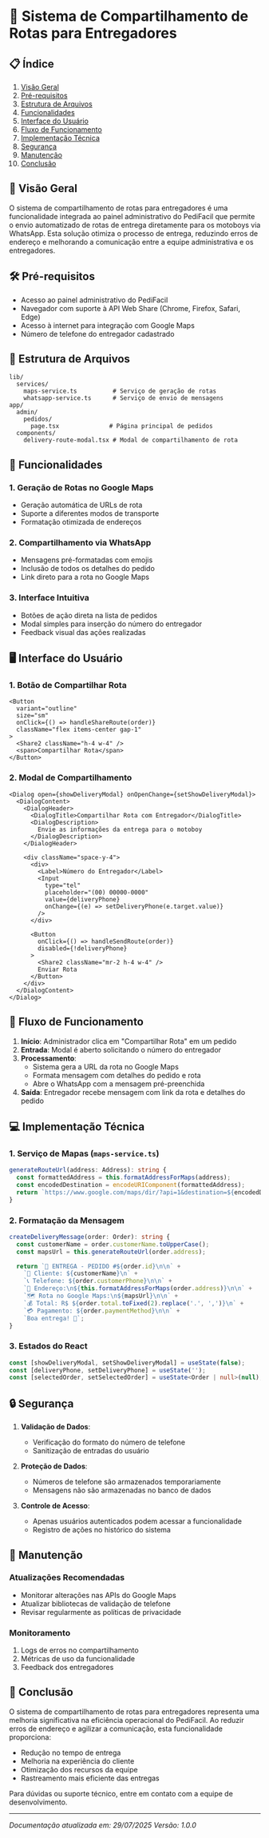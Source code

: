 # 📍 Sistema de Compartilhamento de Rotas para Entregadores

## 📋 Índice
1. [Visão Geral](#-visão-geral)
2. [Pré-requisitos](#-pré-requisitos)
3. [Estrutura de Arquivos](#-estrutura-de-arquivos)
4. [Funcionalidades](#-funcionalidades)
5. [Interface do Usuário](#-interface-do-usuário)
6. [Fluxo de Funcionamento](#-fluxo-de-funcionamento)
7. [Implementação Técnica](#-implementação-técnica)
8. [Segurança](#-segurança)
9. [Manutenção](#-manutenção)
10. [Conclusão](#-conclusão)

## 🌟 Visão Geral
O sistema de compartilhamento de rotas para entregadores é uma funcionalidade integrada ao painel administrativo do PediFacil que permite o envio automatizado de rotas de entrega diretamente para os motoboys via WhatsApp. Esta solução otimiza o processo de entrega, reduzindo erros de endereço e melhorando a comunicação entre a equipe administrativa e os entregadores.

## 🛠️ Pré-requisitos
- Acesso ao painel administrativo do PediFacil
- Navegador com suporte à API Web Share (Chrome, Firefox, Safari, Edge)
- Acesso à internet para integração com Google Maps
- Número de telefone do entregador cadastrado

## 📁 Estrutura de Arquivos

```
lib/
  services/
    maps-service.ts          # Serviço de geração de rotas
    whatsapp-service.ts      # Serviço de envio de mensagens
app/
  admin/
    pedidos/
      page.tsx              # Página principal de pedidos
  components/
    delivery-route-modal.tsx # Modal de compartilhamento de rota
```

## 🚀 Funcionalidades

### 1. Geração de Rotas no Google Maps
- Geração automática de URLs de rota
- Suporte a diferentes modos de transporte
- Formatação otimizada de endereços

### 2. Compartilhamento via WhatsApp
- Mensagens pré-formatadas com emojis
- Inclusão de todos os detalhes do pedido
- Link direto para a rota no Google Maps

### 3. Interface Intuitiva
- Botões de ação direta na lista de pedidos
- Modal simples para inserção do número do entregador
- Feedback visual das ações realizadas

## 🖥️ Interface do Usuário

### 1. Botão de Compartilhar Rota
```tsx
<Button
  variant="outline"
  size="sm"
  onClick={() => handleShareRoute(order)}
  className="flex items-center gap-1"
>
  <Share2 className="h-4 w-4" />
  <span>Compartilhar Rota</span>
</Button>
```

### 2. Modal de Compartilhamento
```tsx
<Dialog open={showDeliveryModal} onOpenChange={setShowDeliveryModal}>
  <DialogContent>
    <DialogHeader>
      <DialogTitle>Compartilhar Rota com Entregador</DialogTitle>
      <DialogDescription>
        Envie as informações da entrega para o motoboy
      </DialogDescription>
    </DialogHeader>
    
    <div className="space-y-4">
      <div>
        <Label>Número do Entregador</Label>
        <Input
          type="tel"
          placeholder="(00) 00000-0000"
          value={deliveryPhone}
          onChange={(e) => setDeliveryPhone(e.target.value)}
        />
      </div>
      
      <Button
        onClick={() => handleSendRoute(order)}
        disabled={!deliveryPhone}
      >
        <Share2 className="mr-2 h-4 w-4" />
        Enviar Rota
      </Button>
    </div>
  </DialogContent>
</Dialog>
```

## 🔄 Fluxo de Funcionamento

1. **Início**: Administrador clica em "Compartilhar Rota" em um pedido
2. **Entrada**: Modal é aberto solicitando o número do entregador
3. **Processamento**:
   - Sistema gera a URL da rota no Google Maps
   - Formata mensagem com detalhes do pedido e rota
   - Abre o WhatsApp com a mensagem pré-preenchida
4. **Saída**: Entregador recebe mensagem com link da rota e detalhes do pedido

## 💻 Implementação Técnica

### 1. Serviço de Mapas (`maps-service.ts`)
```typescript
generateRouteUrl(address: Address): string {
  const formattedAddress = this.formatAddressForMaps(address);
  const encodedDestination = encodeURIComponent(formattedAddress);
  return `https://www.google.com/maps/dir/?api=1&destination=${encodedDestination}&travelmode=driving`;
}
```

### 2. Formatação da Mensagem
```typescript
createDeliveryMessage(order: Order): string {
  const customerName = order.customerName.toUpperCase();
  const mapsUrl = this.generateRouteUrl(order.address);

  return `🛵 ENTREGA - PEDIDO #${order.id}\n\n` +
    `📍 Cliente: ${customerName}\n` +
    `📞 Telefone: ${order.customerPhone}\n\n` +
    `📍 Endereço:\n${this.formatAddressForMaps(order.address)}\n\n` +
    `🗺️ Rota no Google Maps:\n${mapsUrl}\n\n` +
    `💰 Total: R$ ${order.total.toFixed(2).replace('.', ',')}\n` +
    `💳 Pagamento: ${order.paymentMethod}\n\n` +
    `Boa entrega! 🚀`;
}
```

### 3. Estados do React
```typescript
const [showDeliveryModal, setShowDeliveryModal] = useState(false);
const [deliveryPhone, setDeliveryPhone] = useState('');
const [selectedOrder, setSelectedOrder] = useState<Order | null>(null);
```

## 🔒 Segurança

1. **Validação de Dados**:
   - Verificação do formato do número de telefone
   - Sanitização de entradas do usuário

2. **Proteção de Dados**:
   - Números de telefone são armazenados temporariamente
   - Mensagens não são armazenadas no banco de dados

3. **Controle de Acesso**:
   - Apenas usuários autenticados podem acessar a funcionalidade
   - Registro de ações no histórico do sistema

## 🔄 Manutenção

### Atualizações Recomendadas
- Monitorar alterações nas APIs do Google Maps
- Atualizar bibliotecas de validação de telefone
- Revisar regularmente as políticas de privacidade

### Monitoramento
1. Logs de erros no compartilhamento
2. Métricas de uso da funcionalidade
3. Feedback dos entregadores

## 🎯 Conclusão
O sistema de compartilhamento de rotas para entregadores representa uma melhoria significativa na eficiência operacional do PediFacil. Ao reduzir erros de endereço e agilizar a comunicação, esta funcionalidade proporciona:

- Redução no tempo de entrega
- Melhoria na experiência do cliente
- Otimização dos recursos da equipe
- Rastreamento mais eficiente das entregas

Para dúvidas ou suporte técnico, entre em contato com a equipe de desenvolvimento.

---
*Documentação atualizada em: 29/07/2025*
*Versão: 1.0.0*
